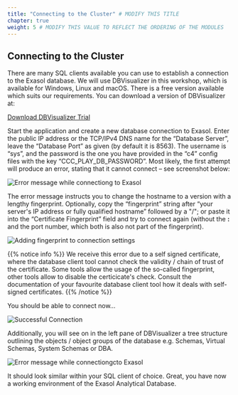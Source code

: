 ```yaml
---
title: "Connecting to the Cluster" # MODIFY THIS TITLE
chapter: true
weight: 5 # MODIFY THIS VALUE TO REFLECT THE ORDERING OF THE MODULES
---
```


## Connecting to the Cluster

There are many SQL clients available you can use to establish a connection to the Exasol database. We will use DBVisualizer in this workshop, which is available for Windows, Linux and macOS. There is a free version available which suits our requirements. You can download a version of DBVisualizer at:

	
[Download DBVisualizer Trial](https://www.dbvis.com/download/)


Start the application and create a new database connection to Exasol. Enter the public IP address or the TCP/IPv4 DNS name for the “Database Server”, leave the “Database Port” as given (by default it is 8563). The username is “sys”, and the password is the one you have provided in the “c4” config files with the key “CCC_PLAY_DB_PASSWORD”.  Most likely, the first attempt will produce an error, stating that it cannot connect – see screenshot below:

![Error message while connectiong to Exasol](/images/exasol/01_05_error_connection_to_db.png)

The error message instructs you to change the hostname to a version with a lengthy fingerprint. Optionally, copy the “fingerprint” string after “your server's IP address or fully qualified hostname” followed by a "/"; or paste it into the “Certificate Fingerprint” field and try to connect again (without the __:__ and the port number, which both is also not part of the fingerprint). 

![Adding fingerprint to connection settings](/images/exasol/01_06_adding_fingerprint.png)

{{% notice info %}}
We receive this error due to a self signed certificate, where the database client tool cannot check the validity / chain of trust of the certificate. Some tools
allow the usage of the so-called fingerprint, other tools allow to disable the certicicate's check. Consult the documentation of your favourite database client
tool how it deals with self-signed certificates.
{{% /notice %}}
  

You should be able to connect now…

![Successful Connection](/images/exasol/01_07_successful_connection.png)

 

Additionally, you will see on in the left pane of DBVisualizer a tree structure outlining the objects / object groups of the database e.g. Schemas, Virtual Schemas, System Schemas or DBA.

![Error message while connectiongcto Exasol](/images/exasol/01_08_dbvisualizer_browser.png)

It should look similar within your SQL client of choice. Great, you have now a working environment of the Exasol Analytical Database.